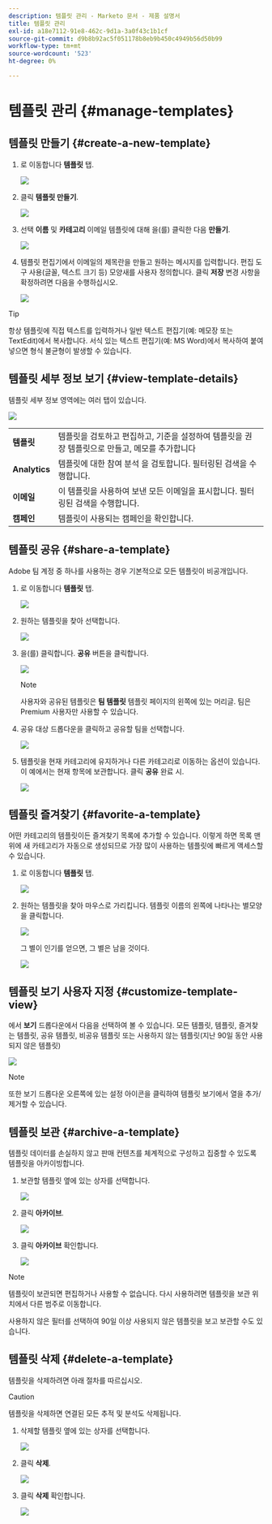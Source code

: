 ```yaml
---
description: 템플릿 관리 - Marketo 문서 - 제품 설명서
title: 템플릿 관리
exl-id: a18e7112-91e8-462c-9d1a-3a0f43c1b1cf
source-git-commit: d9b8b92ac5f051178b8eb9b450c4949b56d50b99
workflow-type: tm+mt
source-wordcount: '523'
ht-degree: 0%

---
```


# 템플릿 관리 {#manage-templates}

## 템플릿 만들기 {#create-a-new-template}

1. 로 이동합니다 **템플릿** 탭.

   ![](assets/manage-templates-1.png)

1. 클릭 **템플릿 만들기**.

   ![](assets/manage-templates-2.png)

1. 선택 **이름** 및 **카테고리** 이메일 템플릿에 대해 을(를) 클릭한 다음 **만들기**.

   ![](assets/manage-templates-3.png)

1. 템플릿 편집기에서 이메일의 제목란을 만들고 원하는 메시지를 입력합니다. 편집 도구 사용(글꼴, 텍스트 크기 등) 모양새를 사용자 정의합니다. 클릭 **저장** 변경 사항을 확정하려면 다음을 수행하십시오.

   ![](assets/manage-templates-4.png)

>[!TIP]
>
>항상 템플릿에 직접 텍스트를 입력하거나 일반 텍스트 편집기(예: 메모장 또는 TextEdit)에서 복사합니다. 서식 있는 텍스트 편집기(예: MS Word)에서 복사하여 붙여넣으면 형식 불균형이 발생할 수 있습니다.

## 템플릿 세부 정보 보기 {#view-template-details}

템플릿 세부 정보 영역에는 여러 탭이 있습니다.

![](assets/manage-templates-4a.png)

<table>
 <tr>
  <td><strong>템플릿</strong></td>
  <td>템플릿을 검토하고 편집하고, 기준을 설정하여 템플릿을 권장 템플릿으로 만들고, 메모를 추가합니다</td>
 </tr>
 <tr>
  <td><strong>Analytics</strong></td>
  <td>템플릿에 대한 참여 분석 을 검토합니다. 필터링된 검색을 수행합니다.</td>
 </tr>
 <tr>
  <td><strong>이메일</strong></td>
  <td>이 템플릿을 사용하여 보낸 모든 이메일을 표시합니다. 필터링된 검색을 수행합니다.</td>
 </tr>
 <tr>
  <td><strong>캠페인</strong></td>
  <td>템플릿이 사용되는 캠페인을 확인합니다.</td>
 </tr>
</table>

## 템플릿 공유 {#share-a-template}

Adobe 팀 계정 중 하나를 사용하는 경우 기본적으로 모든 템플릿이 비공개입니다.

1. 로 이동합니다 **템플릿** 탭.

   ![](assets/manage-templates-5.png)

1. 원하는 템플릿을 찾아 선택합니다.

   ![](assets/manage-templates-6.png)

1. 을(를) 클릭합니다. **공유** 버튼을 클릭합니다.

   ![](assets/manage-templates-7.png)

   >[!NOTE]
   >
   >사용자와 공유된 템플릿은 **팀 템플릿** 템플릿 페이지의 왼쪽에 있는 머리글. 팀은 Premium 사용자만 사용할 수 있습니다.

1. 공유 대상 드롭다운을 클릭하고 공유할 팀을 선택합니다.

   ![](assets/manage-templates-8.png)

1. 템플릿을 현재 카테고리에 유지하거나 다른 카테고리로 이동하는 옵션이 있습니다. 이 예에서는 현재 항목에 보관합니다. 클릭 **공유** 완료 시.

   ![](assets/manage-templates-9.png)

## 템플릿 즐겨찾기 {#favorite-a-template}

어떤 카테고리의 템플릿이든 즐겨찾기 목록에 추가할 수 있습니다. 이렇게 하면 목록 맨 위에 새 카테고리가 자동으로 생성되므로 가장 많이 사용하는 템플릿에 빠르게 액세스할 수 있습니다.

1. 로 이동합니다 **템플릿** 탭.

   ![](assets/manage-templates-10.png)

1. 원하는 템플릿을 찾아 마우스로 가리킵니다. 템플릿 이름의 왼쪽에 나타나는 별모양을 클릭합니다.

   ![](assets/manage-templates-11.png)

   그 별이 인기를 얻으면, 그 별은 남을 것이다.

   ![](assets/manage-templates-12.png)

## 템플릿 보기 사용자 지정 {#customize-template-view}

에서 **보기** 드롭다운에서 다음을 선택하여 볼 수 있습니다. 모든 템플릿, 템플릿, 즐겨찾는 템플릿, 공유 템플릿, 비공유 템플릿 또는 사용하지 않는 템플릿(지난 90일 동안 사용되지 않은 템플릿)

![](assets/manage-templates-13.png)

>[!NOTE]
>
>또한 보기 드롭다운 오른쪽에 있는 설정 아이콘을 클릭하여 템플릿 보기에서 열을 추가/제거할 수 있습니다.

## 템플릿 보관 {#archive-a-template}

템플릿 데이터를 손실하지 않고 판매 컨텐츠를 체계적으로 구성하고 집중할 수 있도록 템플릿을 아카이빙합니다.

1. 보관할 템플릿 옆에 있는 상자를 선택합니다.

   ![](assets/manage-templates-14.png)

1. 클릭 **아카이브**.

   ![](assets/manage-templates-15.png)

1. 클릭 **아카이브** 확인합니다.

   ![](assets/manage-templates-16.png)

>[!NOTE]
>
>템플릿이 보관되면 편집하거나 사용할 수 없습니다. 다시 사용하려면 템플릿을 보관 위치에서 다른 범주로 이동합니다.

사용하지 않은 필터를 선택하여 90일 이상 사용되지 않은 템플릿을 보고 보관할 수도 있습니다.

## 템플릿 삭제 {#delete-a-template}

템플릿을 삭제하려면 아래 절차를 따르십시오.

>[!CAUTION]
>
>템플릿을 삭제하면 연결된 모든 추적 및 분석도 삭제됩니다.

1. 삭제할 템플릿 옆에 있는 상자를 선택합니다.

   ![](assets/manage-templates-17.png)

1. 클릭 **삭제**.

   ![](assets/manage-templates-18.png)

1. 클릭 **삭제** 확인합니다.

   ![](assets/manage-templates-19.png)
